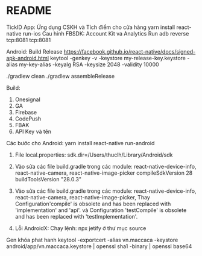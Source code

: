 # README #
TickID App: Ứng dụng CSKH và Tích điểm cho cửa hàng
yarn install
react-native run-ios
Cau hinh FBSDK: Account Kit va Analytics
Run
adb reverse tcp:8081 tcp:8081



Android: 
Build Release
https://facebook.github.io/react-native/docs/signed-apk-android.html
keytool -genkey -v -keystore my-release-key.keystore -alias my-key-alias -keyalg RSA -keysize 2048 -validity 10000




./gradlew clean
./gradlew assembleRelease

Build:
1. Onesignal
2. GA
3. Firebase
4. CodePush
5. FBAK
6. API Key và tên

Các bước cho Android:
yarn install
react-native run-android
1. File local.properties: sdk.dir=/Users/thuclh/Library/Android/sdk
2. Vào sửa các file build.gradle trong các module: react-native-device-info, react-native-camera, react-native-image-picker
    compileSdkVersion 28
    buildToolsVersion "28.0.3"
3. Vào sửa các file build.gradle trong các module: react-native-device-info, react-native-camera, react-native-image-picker,
   Thay Configuration'compile' is obsolete and has been replaced with 'implementation' and 'api'.
và Configuration 'testCompile' is obsolete and has been replaced with 'testImplementation'.

4. Lỗi AndroidX: Chạy lệnh: npx jetify ở thư mục source

Gen khóa phat hanh
keytool -exportcert -alias vn.maccaca -keystore android/app/vn.maccaca.keystore | openssl sha1 -binary | openssl base64


